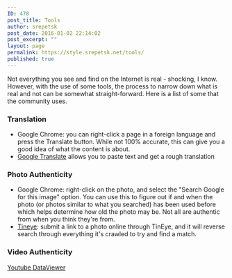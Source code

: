 ```yaml
---
ID: 478
post_title: Tools
author: srepetsk
post_date: 2016-01-02 22:14:02
post_excerpt: ""
layout: page
permalink: https://style.srepetsk.net/tools/
published: true
---
```

Not everything you see and find on the Internet is real - shocking, I know. However, with the use of some tools, the process to narrow down what is real and not can be somewhat straight-forward. Here is a list of some that the community uses.
<h3>Translation</h3>
<ul>
	<li>Google Chrome: you can right-click a page in a foreign language and press the Translate button. While not 100% accurate, this can give you a good idea of what the content is about.</li>
	<li><a href="https://translate.google.com/" target="_blank">Google Translate</a> allows you to paste text and get a rough translation</li>
</ul>
<h3>Photo Authenticity</h3>
<ul>
	<li>Google Chrome: right-click on the photo, and select the "Search Google for this image" option. You can use this to figure out if and when the photo (or photos similar to what you searched) has been used before which helps determine how old the photo may be. Not all are authentic from when you think they're from.</li>
	<li><a href="http://tineye.com">Tineye</a>: submit a link to a photo online through TinEye, and it will reverse search through everything it's crawled to try and find a match.</li>
</ul>
<h3>Video Authenticity</h3>
<a href="http://www.amnestyusa.org/citizenevidence/" target="_blank">Youtube DataViewer</a>